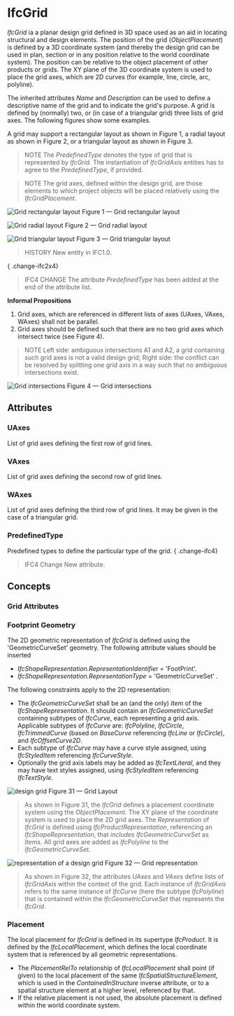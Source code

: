 # IfcGrid

_IfcGrid_ ia a planar design grid defined in 3D space used as an aid in locating structural and design elements. The position of the grid (_ObjectPlacement_) is defined by a 3D coordinate system (and thereby the design grid can be used in plan, section or in any position relative to the world coordinate system). The position can be relative to the object placement of other products or grids. The XY plane of the 3D coordinate system is used to place the grid axes, which are 2D curves (for example, line, circle, arc, polyline).

The inherited attributes _Name_ and _Description_ can be used to define a descriptive name of the grid and to indicate the grid's purpose. A grid is defined by (normally) two, or (in case of a triangular grid) three lists of grid axes. The following figures show some examples.

A grid may support a rectangular layout as shown in Figure 1, a radial layout as shown in Figure 2, or a triangular layout as shown in Figure 3.

> NOTE The _PredefinedType_ denotes the type of grid that is represented by _IfcGrid_. The instantiation of _IfcGridAxis_ entities has to agree to the _PredefinedType_, if provided.

> NOTE The grid axes, defined within the design grid, are those elements to which project objects will be placed relatively using the _IfcGridPlacement_.

![Grid rectangular layout](../../../../figures/ifcdesigngrid-type1.gif)
Figure 1 &mdash; Grid rectangular layout

![Grid radial layout](../../../../figures/ifcdesigngrid-type2.gif)
Figure 2 &mdash; Grid radial layout

![Grid triangular layout](../../../../figures/ifcdesigngrid-type3.gif)
Figure 3 &mdash; Grid triangular layout

> HISTORY New entity in IFC1.0.

{ .change-ifc2x4}
> IFC4 CHANGE The attribute _PredefinedType_ has been added at the end of the attribute list.



**Informal Propositions**

 1. Grid axes, which are referenced in different lists of axes (UAxes, VAxes, WAxes) shall not be parallel.
 2. Grid axes should be defined such that there are no two grid axes which intersect twice (see Figure 4).

> NOTE Left side: ambiguous intersections A1 and A2, a grid containing such grid axes is not a valid design grid; Right side: the conflict can be resolved by splitting one grid axis in a way such that no ambiguous intersections exist.

![Grid intersections](../../../../figures/ifcdesigngrid-ip2.gif)
Figure 4 &mdash; Grid intersections

## Attributes

### UAxes
List of grid axes defining the first row of grid lines.

### VAxes
List of grid axes defining the second row of grid lines.

### WAxes
List of grid axes defining the third row of grid lines. It may be given in the case of a triangular grid.

### PredefinedType
Predefined types to define the particular type of the grid.
{ .change-ifc4}
> IFC4 Change New attribute.

## Concepts

### Grid Attributes


### Footprint Geometry

 The 2D geometric representation of _IfcGrid_ is defined using the 'GeometricCurveSet' geometry. The following attribute values should be inserted

* _IfcShapeRepresentation.RepresentationIdentifier_ = 'FootPrint'.
* _IfcShapeRepresentation.RepresentationType_ = 'GeometricCurveSet' .

The following constraints apply to the 2D representation:

* The _IfcGeometricCurveSet_ shall be an (and the only) _Item_ of the _IfcShapeRepresentation_. It should contain an _IfcGeometricCurveSet_ containing subtypes of _IfcCurve_, each representing a grid axis. Applicable subtypes of _IfcCurve_ are:
 _IfcPolyline_, _IfcCircle_, _IfcTrimmedCurve_ (based on _BaseCurve_ referencing _IfcLine_ or _IfcCircle_), and _IfcOffsetCurve2D_.
* Each subtype of _IfcCurve_ may have a curve style assigned, using _IfcStyledItem_ referencing _IfcCurveStyle_.
* Optionally the grid axis labels may be added as _IfcTextLiteral_, and they may have text styles assigned, using _IfcStyledItem_ referencing _IfcTextStyle_.

![design grid](../../../../figures/ifcdesigngrid-layout1.gif)
Figure 31 &mdash; Grid Layout

> As shown in Figure 31, the _IfcGrid_ defines a placement coordinate system using the _ObjectPlacement_. The XY plane of the coordinate system is used to place the 2D grid axes. The _Representation_ of _IfcGrid_ is defined using _IfcProductRepresentation_, referencing an _IfcShapeRepresentation_, that _includes IfcGeometricCurveSet_ as _Items_. All grid axes are added as _IfcPolyline_ to the _IfcGeometricCurveSet_.


![representation of a design grid](../../../../figures/ifcgrid-representation.png)
Figure 32 — Grid representation
>
> As shown in Figure 32, the attributes _UAxes_ and _VAxes_ define lists of _IfcGridAxis_ within the context of the grid. Each instance of _IfcGridAxis_ refers to the same instance of _IfcCurve_ (here the subtype _IfcPolyline_) that is contained within the _IfcGeometricCurveSet_ that represents the _IfcGrid_.


### Placement

The local placement for _IfcGrid_ is defined in its supertype _IfcProduct_. It is defined by the _IfcLocalPlacement_, which defines the local coordinate system that is referenced by all geometric representations.

* The _PlacementRelTo_ relationship of _IfcLocalPlacement_ shall point (if given) to the local placement of the same _IfcSpatialStructureElement_, which is used in the _ContainedInStructure_ inverse attribute, or to a spatial structure element at a higher level, referenced by that.
* If the relative placement is not used, the absolute placement is defined within the world coordinate system.
